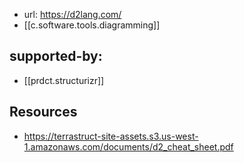 
- url: https://d2lang.com/
- [[c.software.tools.diagramming]]
  
## supported-by:

- [[prdct.structurizr]]

## Resources

- https://terrastruct-site-assets.s3.us-west-1.amazonaws.com/documents/d2_cheat_sheet.pdf